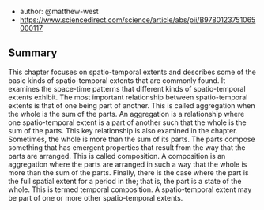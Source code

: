 
- author: @matthew-west
- https://www.sciencedirect.com/science/article/abs/pii/B9780123751065000117

## Summary

This chapter focuses on spatio-temporal extents and describes some of the basic kinds of spatio-temporal extents that are commonly found. It examines the space-time patterns that different kinds of spatio-temporal extents exhibit. The most important relationship between spatio-temporal extents is that of one being part of another. This is called aggregation when the whole is the sum of the parts. An aggregation is a relationship where one spatio-temporal extent is a part of another such that the whole is the sum of the parts. This key relationship is also examined in the chapter. Sometimes, the whole is more than the sum of its parts. The parts compose something that has emergent properties that result from the way that the parts are arranged. This is called composition. A composition is an aggregation where the parts are arranged in such a way that the whole is more than the sum of the parts. Finally, there is the case where the part is the full spatial extent for a period in the; that is, the part is a state of the whole. This is termed temporal composition. A spatio-temporal extent may be part of one or more other spatio-temporal extents.
